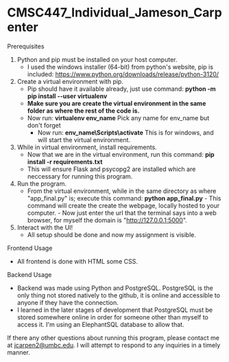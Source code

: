 # CMSC447_Individual_Jameson_Carpenter
Prerequisites
  1. Python and pip must be installed on your host computer.
      - I used the windows installer (64-bit) from python's website, pip is included: https://www.python.org/downloads/release/python-3120/
  2. Create a virtual environment with pip.
     - Pip should have it available already, just use command: **python -m pip install --user virtualenv**
      - **Make sure you are create the virtual environment in the same folder as where the rest of the code is.**
     - Now run: **virtualenv env_name**
      Pick any name for env_name but don't forget
       - Now run: **env_name\Scripts\activate**
      This is for windows, and will start the virtual environment.
  3. While in virtual environment, install requirements.
     - Now that we are in the virtual environment, run this command: **pip install -r requirements.txt**
      - This will ensure Flask and psycopg2 are installed which are neccessary for running this program.
  4. Run the program.
     - From the virtual environment, while in the same directory as where "app_final.py" is; execute this command: **python app_final.py**
    - This command will create the create the webpage, locally hosted to your computer.
    - Now just enter the url that the terminal says into a web browser, for myself the domain is "http://127.0.0.1:5000".
  5. Interact with the UI!
     - All setup should be done and now my assignment is visible.

Frontend Usage
  - All frontend is done with HTML some CSS.

Backend Usage
  - Backend was made using Python and PostgreSQL. PostgreSQL is the only thing not stored natively to the github, it is online and accessible to anyone if they have the connection.
  - I learned in the later stages of development that PostgreSQL must be stored somewhere online in order for someone other than myself to access it. I'm using an ElephantSQL database to allow that.

If there any other questions about running this program, please contact me at jcarpen2@umbc.edu. I will attempt to respond to any inquiries in a timely manner.
